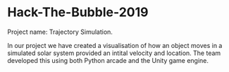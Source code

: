 # Hack-The-Bubble-2019

Project name: Trajectory Simulation.

In our project we have created a visualisation of how an object moves in a simulated solar system provided an intital velocity and location. The team developed this using both Python arcade and the Unity game engine. 
